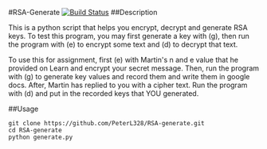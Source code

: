 #RSA-Generate
[![Build Status](https://travis-ci.org/PeterL328/RSA-generate.svg?branch=master)](https://travis-ci.org/PeterL328/RSA-generate)
##Description

This is a python script that helps you encrypt, decrypt and generate RSA keys.
To test this program, you may first generate a key with (g), then run the program with (e) to encrypt some text and (d) to decrypt that text.

To use this for assignment, first (e) with Martin's n and e value that he provided on Learn and encrypt your secret message. Then, run the
program with (g) to generate key values and record them and write them in google docs. After, Martin has replied to you with a cipher text.
Run the program with (d) and put in the recorded keys that YOU generated.


##Usage

```
git clone https://github.com/PeterL328/RSA-generate.git
cd RSA-generate
python generate.py
```

